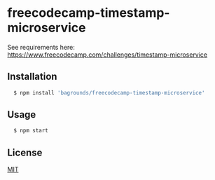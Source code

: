 # freecodecamp-timestamp-microservice

See requirements here: https://www.freecodecamp.com/challenges/timestamp-microservice

## Installation

``` bash
  $ npm install 'bagrounds/freecodecamp-timestamp-microservice'
```

## Usage
``` bash
  $ npm start
```

## License
[MIT][license-url]

[license-url]: LICENSE

